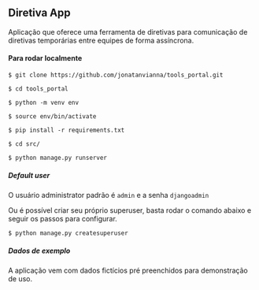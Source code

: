 ## Diretiva App

Aplicação que oferece uma ferramenta de diretivas para comunicação de diretivas temporárias entre equipes de forma assíncrona.


#### Para rodar localmente 

```
$ git clone https://github.com/jonatanvianna/tools_portal.git

$ cd tools_portal

$ python -m venv env

$ source env/bin/activate

$ pip install -r requirements.txt

$ cd src/

$ python manage.py runserver

```

##### Default user

O usuário administrator padrão é ```admin``` e a senha ```djangoadmin```

Ou é possível criar seu próprio superuser, basta rodar o comando abaixo e seguir os passos para configurar.

```$ python manage.py createsuperuser```


##### Dados de exemplo

A aplicação vem com dados fictícios pré preenchidos para demonstração de uso.
